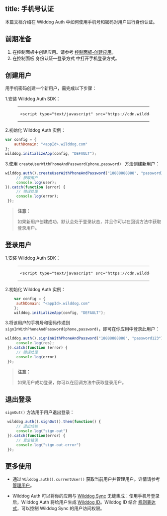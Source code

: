 
title:  手机号认证
---

本篇文档介绍在 Wilddog Auth 中如何使用手机号和密码对用户进行身份认证。

## 前期准备

1. 在控制面板中创建应用。请参考 [控制面板-创建应用](/console/creat.html#创建一个野狗应用)。
2. 在控制面板 身份认证—登录方式 中打开手机登录方式。


## 创建用户

用手机密码创建一个新用户，需完成以下步骤：

1.安装 Wilddog Auth SDK：

<figure class="highlight html"><table><tbody><tr><td class="code"><pre><div class="line"><span class="tag">&lt;<span class="name">script</span> <span class="attr">type</span>=<span class="string">&quot;text/javascript&quot;</span> <span class="attr">src</span>=<span class="string">&quot;<span>ht</span>tps://cdn.wilddog.com/sdk/js/<span class="js-version"></span>/wilddog-auth.js&quot;</span>&gt;</span><span class="undefined"></span><span class="tag">&lt;/<span class="name">script</span>&gt;</span></div></pre></td></tr></tbody></table></figure>

2.初始化 Wilddog Auth 实例：

```javascript
var config = {
    authDomain: "<appId>.wilddog.com"
};
wilddog.initializeApp(config, "DEFAULT");
```

3.使用 `createUserWithPhoneAndPassword(phone,password) ` 方法创建新用户：

```javascript
wilddog.auth().createUserWithPhoneAndPassword("18888888888", "password123").then(function(user){
	 // 获取用户
	 console.log(user);
}).catch(function (error) {
     // 错误处理
     console.log(error);
 });
```

<blockquote class="warning">
  <p><strong>注意：</strong></p>
  如果新用户创建成功，默认会处于登录状态，并且你可以在回调方法中获取登录用户。
</blockquote>


## 登录用户

1.安装 Wilddog Auth SDK：

<figure class="highlight html"><table><tbody><tr><td class="code"><pre><div class="line"><span class="tag">&lt;<span class="name">script</span> <span class="attr">type</span>=<span class="string">&quot;text/javascript&quot;</span> <span class="attr">src</span>=<span class="string">&quot;<span>ht</span>tps://cdn.wilddog.com/sdk/js/<span class="js-version"></span>/wilddog-auth.js&quot;</span>&gt;</span><span class="undefined"></span><span class="tag">&lt;/<span class="name">script</span>&gt;</span></div></pre></td></tr></tbody></table></figure>

2.初始化 Wilddog Auth 实例：

```javascript
    var config = {
     authDomain: "<appId>.wilddog.com"
    };
    wilddog.initializeApp(config, "DEFAULT");
```

3.将该用户的手机号和密码传递到 `signInWithPhoneAndPassword(phone,password)`，即可在你应用中登录此用户：

```javascript
wilddog.auth().signInWithPhoneAndPassword("18888888888", "password123").then(function(res){
     console.log(res);
 }).catch(function (error) {
     // 错误处理
     console.log(error)
 });
```

<blockquote class="warning">
  <p><strong>注意：</strong></p>
  如果用户成功登录，你可以在回调方法中获取登录用户。
</blockquote>


## 退出登录

 `signOut()` 方法用于用户退出登录：

```javascript
 wilddog.auth().signOut().then(function() {
     // 退出成功
     console.log("sign-out")
 }).catch(function(error) {
     // 发生错误
     console.log("sign-out-error")
 });
```


## 更多使用

- 通过 `Wilddog.auth().currentUser()` 获取当前用户并管理用户。详情请参考 [管理用户](/guide/auth/web/manageuser.html)。


- Wilddog Auth 可以将你的应用与 [Wilddog Sync](/overview/sync.html) 无缝集成：使用手机号登录后，Wilddog Auth 将给用户生成 [Wilddog ID](/guide/auth/core/concept.html#Wilddog-ID)。Wilddog ID 结合 [规则表达式](/guide/sync/rules/introduce.html)，可以控制 Wilddog Sync 的用户访问权限。









